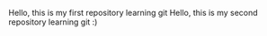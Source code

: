 Hello, this is my first repository learning git
Hello, this is my second repository learning git
:)





